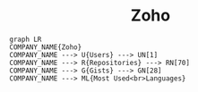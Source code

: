 <h1 align="center">Zoho</h1>

```mermaid
graph LR
COMPANY_NAME{Zoho}
COMPANY_NAME ---> U{Users} ---> UN[1]
COMPANY_NAME ---> R{Repositories} ---> RN[70]
COMPANY_NAME ---> G{Gists} ---> GN[28]
COMPANY_NAME ---> ML{Most Used<br>Languages}
```
